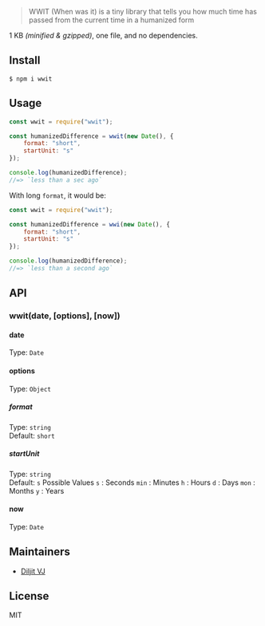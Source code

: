 > WWIT (When was it) is a tiny library that tells you how much time has passed from the current time in a humanized form

1 KB _(minified & gzipped)_, one file, and no dependencies.

## Install

```
$ npm i wwit
```

## Usage

```js
const wwit = require("wwit");

const humanizedDifference = wwit(new Date(), {
	format: "short",
	startUnit: "s"
});

console.log(humanizedDifference);
//=> `less than a sec ago`
```

With long `format`, it would be:

```js
const wwit = require("wwit");

const humanizedDifference = wwi(new Date(), {
	format: "short",
	startUnit: "s"
});

console.log(humanizedDifference);
//=> `less than a second ago`
```

## API

### wwit(date, [options], [now])

#### date

Type: `Date`

#### options

Type: `Object`

##### format

Type: `string`<br>
Default: `short`

##### startUnit

Type: `string`<br>
Default: `s`
Possible Values
`s` : Seconds
`min` : Minutes
`h` : Hours
`d` : Days
`mon` : Months
`y` : Years

#### now

Type: `Date`

## Maintainers

- [Diljit VJ](https://github.com/diljitvj)

## License

MIT
